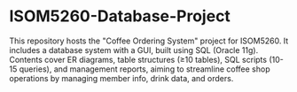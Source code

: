 # ISOM5260-Database-Project
This repository hosts the "Coffee Ordering System" project for ISOM5260. It includes a database system with a GUI, built using SQL (Oracle 11g). Contents cover ER diagrams, table structures (≥10 tables), SQL scripts (10-15 queries), and management reports, aiming to streamline coffee shop operations by managing member info, drink data, and orders.
